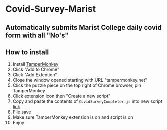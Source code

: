 # Covid-Survey-Marist

## Automatically submits Marist College daily covid form with all "No's"

## How to install

1. Install [TamperMonkey](https://chrome.google.com/webstore/detail/tampermonkey/dhdgffkkebhmkfjojejmpbldmpobfkfo?hl=en)
2. Click "Add to Chrome"
3. Click "Add Extention"
4. Close the window opened starting with URL "tampermonkey.net"
5. Click the puzzle piece on the top right of Chrome browser, pin TamperMonkey
6. Click extension icon then "Create a new script"
7. Copy and paste the contents of `CovidSurveyCompleter.js` into new script [link](https://raw.githubusercontent.com/mitchell3301/Covid-Survey-Marist/main/CovidSurveyCompleter.js)
8. File save
9. Make sure TamperMonkey extension is on and script is on
10. Enjoy
